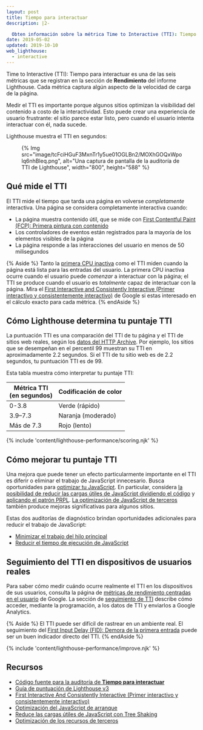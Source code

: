 ```yaml
---
layout: post
title: Tiempo para interactuar
description: |2-

  Obten información sobre la métrica Time to Interactive (TTI): Tiempo para interactuar de Lighthouse y cómo medirlo y optimizarlo.
date: 2019-05-02
updated: 2019-10-10
web_lighthouse:
  - interactive
---
```


Time to Interactive (TTI): Tiempo para interactuar es una de las seis métricas que se registran en la sección de **Rendimiento** del informe Lighthouse. Cada métrica captura algún aspecto de la velocidad de carga de la página.

Medir el TTI es importante porque algunos sitios optimizan la visibilidad del contenido a costo de la interactividad. Esto puede crear una experiencia de usuario frustrante: el sitio parece estar listo, pero cuando el usuario intenta interactuar con él, nada sucede.

Lighthouse muestra el TTI en segundos:

<figure>{% Img src="image/tcFciHGuF3MxnTr1y5ue01OGLBn2/MOXhGOQxWpolq6nhBleq.png", alt="Una captura de pantalla de la auditoría de TTI de Lighthouse", width="800", height="588" %}</figure>

## Qué mide el TTI

El TTI mide el tiempo que tarda una página en volverse *completamente* interactiva. Una página se considera completamente interactiva cuando:

- La página muestra contenido útil, que se mide con [First Contentful Paint (FCP): Primera pintura con contenido](/fcp/)
- Los controladores de eventos están registrados para la mayoría de los elementos visibles de la página
- La página responde a las interacciones del usuario en menos de 50 milisegundos

{% Aside %} Tanto la [primera CPU inactiva](/first-cpu-idle) como el TTI miden cuando la página está lista para las entradas del usuario. La primera CPU inactiva ocurre cuando el usuario puede *comenzar* a interactuar con la página; el TTI se produce cuando el usuario es *totalmente* capaz de interactuar con la página. Mira el [First Interactive and Consistently Interactive (Primer interactivo y consistentemente interactivo)](https://docs.google.com/document/d/1GGiI9-7KeY3TPqS3YT271upUVimo-XiL5mwWorDUD4c/edit) de Google si estas interesado en el cálculo exacto para cada métrica. {% endAside %}

## Cómo Lighthouse determina tu puntaje TTI

La puntuación TTI es una comparación del TTI de tu página y el TTI de sitios web reales, según los [datos del HTTP Archive](https://httparchive.org/reports/loading-speed#ttci). Por ejemplo, los sitios que se desempeñan en el percentil 99 muestran su TTI en aproximadamente 2.2 segundos. Si el TTI de tu sitio web es de 2.2 segundos, tu puntuación TTI es de 99.

Esta tabla muestra cómo interpretar tu puntaje TTI:

<div class="table-wrapper scrollbar">
  <table>
    <thead>
      <tr>
        <th>Métrica TTI<br> (en segundos)</th>
        <th>Codificación de color</th>
      </tr>
    </thead>
    <tbody>
      <tr>
        <td>0-3.8</td>
        <td>Verde (rápido)</td>
      </tr>
      <tr>
        <td>3.9–7.3</td>
        <td>Naranja (moderado)</td>
      </tr>
      <tr>
        <td>Más de 7.3</td>
        <td>Rojo (lento)</td>
      </tr>
    </tbody>
  </table>
</div>

{% include 'content/lighthouse-performance/scoring.njk' %}

## Cómo mejorar tu puntaje TTI

Una mejora que puede tener un efecto particularmente importante en el TTI es diferir o eliminar el trabajo de JavaScript innecesario. Busca oportunidades para [optimizar tu JavaScript](/fast#optimize-your-javascript). En particular, considera [la posibilidad de reducir las cargas útiles de JavaScript dividiendo el código](/reduce-javascript-payloads-with-code-splitting) y [aplicando el patrón PRPL](/apply-instant-loading-with-prpl). [La optimización de JavaScript de terceros](/fast/#optimize-your-third-party-resources) también produce mejoras significativas para algunos sitios.

Estas dos auditorías de diagnóstico brindan oportunidades adicionales para reducir el trabajo de JavaScript:

- [Minimizar el trabajo del hilo principal](/mainthread-work-breakdown)
- [Reducir el tiempo de ejecución de JavaScript](/bootup-time)

## Seguimiento del TTI en dispositivos de usuarios reales

Para saber cómo medir cuándo ocurre realmente el TTI en los dispositivos de sus usuarios, consulta la página de [métricas de rendimiento centradas en el usuario](/user-centric-performance-metrics/) de Google. La sección de [seguimiento de TTI](https://developers.google.com/web/fundamentals/performance/user-centric-performance-metrics#tracking_tti) describe cómo acceder, mediante la programación, a los datos de TTI y enviarlos a Google Analytics.

{% Aside %} El TTI puede ser difícil de rastrear en un ambiente real. El seguimiento del [First Input Delay (FID): Demora de la primera entrada](https://developers.google.com/web/updates/2018/05/first-input-delay) puede ser un buen indicador directo del TTI. {% endAside %}

{% include 'content/lighthouse-performance/improve.njk' %}

## Recursos

- [Código fuente para la auditoría de **Tiempo para interactuar**](https://github.com/GoogleChrome/lighthouse/blob/master/core/audits/metrics/interactive.js)
- [Guía de puntuación de Lighthouse v3](https://developers.google.com/web/tools/lighthouse/v3/scoring)
- [First Interactive And Consistently Interactive (Primer interactivo y consistentemente interactivo)](https://docs.google.com/document/d/1GGiI9-7KeY3TPqS3YT271upUVimo-XiL5mwWorDUD4c/edit)
- [Optimización del JavaScript de arranque](/optimizing-content-efficiency-javascript-startup-optimization/)
- [Reduce las cargas útiles de JavaScript con Tree Shaking](https://developers.google.com/web/fundamentals/performance/optimizing-javascript/tree-shaking/)
- [Optimización de los recursos de terceros](/fast/#optimize-your-third-party-resources)
